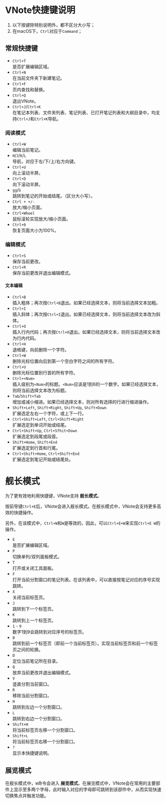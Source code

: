 # VNote快捷键说明
1. 以下按键除特别说明外，都不区分大小写；
2. 在macOS下，`Ctrl`对应于`Command`；

## 常规快捷键
- `Ctrl+T`  
是否扩展编辑区域。
- `Ctrl+N`  
在当前文件夹下新建笔记。
- `Ctrl+F`  
页内查找和替换。
- `Ctrl+Q`  
退出VNote。
- `Ctrl+J`/`Ctrl+K`  
在笔记本列表、文件夹列表、笔记列表、已打开笔记列表和大纲目录中，均支持`Ctrl+J`和`Ctrl+K`导航。

### 阅读模式
- `Ctrl+W`  
编辑当前笔记。
- `H`/`J`/`K`/`L`  
导航，对应于左/下/上/右方向键。
- `Ctrl+U`  
向上滚动半屏。
- `Ctrl+D`  
向下滚动半屏。
- `gg`/`G`  
跳转到笔记的开始或结尾。（区分大小写）。
- `Ctrl + +/-`    
放大/缩小页面。
- `Ctrl+Wheel`    
鼠标滚轮实现放大/缩小页面。
- `Ctrl+0`  
恢复页面大小为100%。

### 编辑模式
- `Ctrl+S`  
保存当前更改。
- `Ctrl+R`  
保存当前更改并退出编辑模式。

#### 文本编辑
- `Ctrl+B`  
插入粗体；再次按`Ctrl+B`退出。如果已经选择文本，则将当前选择文本加粗。
- `Ctrl+I`  
插入斜体；再次按`Ctrl+I`退出。如果已经选择文本，则将当前选择文本改为斜体。
- `Ctrl+O`  
插入行内代码；再次按`Ctrl+O`退出。如果已经选择文本，则将当前选择文本改为行内代码。
- `Ctrl+H`  
退格键，向前删除一个字符。
- `Ctrl+W`  
删除光标位置向后到第一个空白字符之间的所有字符。
- `Ctrl+U`  
删除光标位置到行首的所有字符。
- `Ctrl+<Num>`  
插入级别为`<Num>`的标题。`<Num>`应该是1到6的一个数字。如果已经选择文本，则将当前选择文本改为标题。
- `Tab`/`Shift+Tab`  
增加或减小缩进。如果已经选择文本，则对所有选择的行进行缩进操作。
- `Shift+Left`, `Shift+Right`, `Shift+Up`, `Shift+Down`  
扩展选定左右一个字符，或上下一行。
- `Ctrl+Shift+Left`, `Ctrl+Shift+Right`  
扩展选定到单词开始或结尾。
- `Ctrl+Shift+Up`, `Ctrl+Sfhit+Down`  
扩展选定到段尾或段首。
- `Shift+Home`, `Shift+End`  
扩展选定到行首和行尾。
- `Ctrl+Shift+Home`, `Ctrl+Shift+End`  
扩展选定到笔记开始或结尾处。

# 舰长模式
为了更有效地利用快捷键，VNote支持 **舰长模式**。

按前导键`Ctrl+E`后，VNote会进入舰长模式。在舰长模式中，VNote会支持更多高效的快捷操作。

另外，在该模式中，`Ctrl+W`和`W`是等效的，因此，可以`Ctrl+E+W`来实现`Ctrl+E W`的操作。

- `E`   
是否扩展编辑区域。
- `P`   
切换单列/双列面板模式。
- `T`   
打开或关闭工具面板。
- `F`   
打开当前分割窗口的笔记列表。在该列表中，可以直接按笔记对应的序号实现跳转。
- `X`   
关闭当前标签页。
- `J`   
跳转到下一个标签页。
- `K`   
跳转到上一个标签页。
- `1` - `9`  
数字1到9会跳转到对应序号的标签页。
- `0`   
跳转到前一个标签页（即前一个当前标签页）。实现当前标签页和前一个标签页之间的轮换。
- `D`   
定位当前笔记所在目录。
- `Q`   
放弃当前更改并退出编辑模式。
- `V`   
竖直分割当前窗口。
- `R`   
移除当前分割窗口。
- `H`   
跳转到左边一个分割窗口。
- `L`   
跳转到右边一个分割窗口。
- `Shift+H`   
将当前标签页左移一个分割窗口。
- `Shift+L`  
将当前标签页右移一个分割窗口。
- `?`   
显示本快捷键说明。

## 展览模式
在舰长模式中，`W`命令会进入 **展览模式**。在展览模式中，VNote会在常用的主要部件上显示至多两个字母，此时输入对应的字母即可跳转到该部件中，从而实现快速切换焦点并触发功能。

